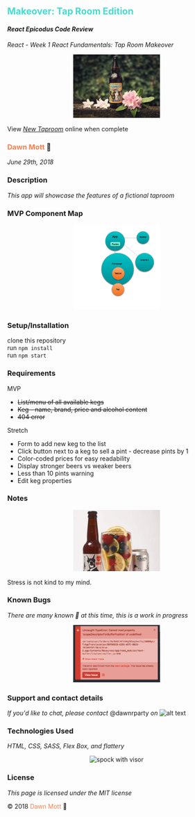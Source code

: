 <!-- Twitter icon from https://github.com/carlsednaoui/gitsocial -->
[1.1]: http://i.imgur.com/tXSoThF.png (twitter icon with padding)
## <span style="color: turquoise">Makeover: Tap Room Edition</span>

#### _React Epicodus Code Review_
_React - Week 1 React Fundamentals: Tap Room Makeover_

<div style="text-align:center"><img src="src/assets/ninkasi-rose.jpeg" alt="Ninkasi beer bottle with pink rose" width="200"></div>


View _[New Taproom](https://dawnabelle.github.io/taproom-makeover/)_ online when complete

### <span style="color: coral">Dawn Mott</span> :sunrise_over_mountains:
_June 29th, 2018_

### Description
_This app will showcase the features of a fictional taproom <br>_

### MVP Component Map
<div style="text-align:center"><img src="src/assets/component-map.png" alt="sketch of component map" width="200"></div>


### Setup/Installation
clone this repository
<br>
run `npm install`
<br>
run `npm start`

### Requirements
MVP
* ~~List/menu of all available kegs~~
* ~~Keg - name, brand, price and alcohol content~~
* ~~404 error~~

Stretch
* Form to add new keg to the list
* Click button next to a keg to sell a pint - decrease pints by 1
* Color-coded prices for easy readability
*  Display stronger beers vs weaker beers
* Less than 10 pints warning
* Edit keg properties

### Notes

<div style="text-align:center"><img src="src/assets/fruit-beer.jpg" alt="beer bottle and glass with fruit" width="200"></div>

Stress is not kind to my mind.


### Known Bugs

_There are many known :bug: at this time, this is a work in progress_
<div style="text-align:center"><img src="src/assets/SS.png" alt="spock with visor" width="200"></div>

### Support and contact details

_If you'd like to chat, please contact_ @dawnrparty _on_ ![alt text][1.1]

### Technologies Used

_HTML, CSS, SASS, Flex Box, and flattery_

<div style="text-align:center"><img src="https://i.gifer.com/HysY.gif" alt="spock with visor" width="200"></div>

### License

*This page is licensed under the MIT license*

&copy; 2018 <span style="color: coral">Dawn Mott</span> :sunrise_over_mountains:
